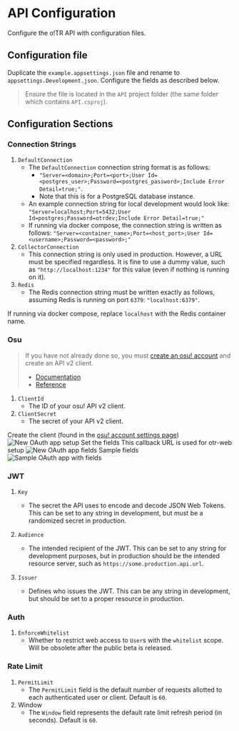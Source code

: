 # API Configuration

Configure the o!TR API with configuration files.

## Configuration file

Duplicate the `example.appsettings.json` file and rename to `appsettings.Development.json`. Configure the fields as described below.

> Ensure the file is located in the `API` project folder (the same folder which contains `API.csproj`).
>

## Configuration Sections

### Connection Strings

1. `DefaultConnection`
    - The `DefaultConnection` connection string format is as follows:
        - `"Server=<domain>;Port=<port>;User Id=<postgres_user>;Password=<postgres_password>;Include Error Detail=true;"`.
        - Note that this is for a PostgreSQL database instance.
    - An example connection string for local development would look like:
      `"Server=localhost;Port=5432;User Id=postgres;Password=otrdev;Include Error Detail=true;"`
    - If running via docker compose, the connection string is written as follows:
      `"Server=<container_name>;Port=<host_port>;User Id=<username>;Password=<password>;"`
2. `CollectorConnection`
    - This connection string is only used in production. However, a URL must be specified regardless. It is fine to use a dummy value, such as `"http://localhost:1234"` for this value (even if nothing is running on it).
3. `Redis`
    - The Redis connection string must be written exactly as follows, assuming Redis is running on port `6379`: `"localhost:6379"`.

If running via docker compose, replace `localhost` with the Redis container name.

### Osu

> If you have not already done so, you must [create an osu! account](https://osu.ppy.sh/wiki/en/Registration) and create an API v2 client.
>
> - [Documentation](https://osu.ppy.sh/wiki/en/osu%21api)
> - [Reference](https://osu.ppy.sh/docs/index.html)

1. `ClientId`
    - The ID of your osu! API v2 client.
2. `ClientSecret`
    - The secret of your API v2 client.

<procedure collapsible="true" default-state="collapsed" title="Further osu! API setup instructions">
   <step>
      Create the client (found in the <a href="https://osu.ppy.sh/home/account/edit">osu! account settings page</a>) <img src="new-oauth-app.png" alt="New OAuth app setup"/>
   </step> 
   <step>
      Set the fields
      <tip>This callback URL is used for otr-web setup</tip>
      <img src="new-oauth-app-fields.png" alt="New OAuth app fields"/>
   </step>
   <step>
      Sample fields <img src="sample-oauth-app.png" alt="Sample OAuth app with fields"/>
   </step>
</procedure>

### JWT

1. `Key`
    - The secret the API uses to encode and decode JSON Web Tokens. This can be set to any string in development, but must be a randomized secret in production.

2. `Audience`
    - The intended recipient of the JWT. This can be set to any string for development purposes, but in production should be the intended resource server, such as `https://some.production.api.url`.

3. `Issuer`
   - Defines who issues the JWT. This can be any string in development, but should be set to a proper resource in production.

### Auth

1. `EnforceWhitelist`
   - Whether to restrict web access to `User`s with the `whitelist` scope. Will be obsolete after the public beta is released.

### Rate Limit

1. `PermitLimit`
   - The `PermitLimit` field is the default number of requests allotted to each authenticated user or client. Default is `60`.
2. Window
   - The `Window` field represents the default rate limit refresh period (in seconds). Default is `60`.